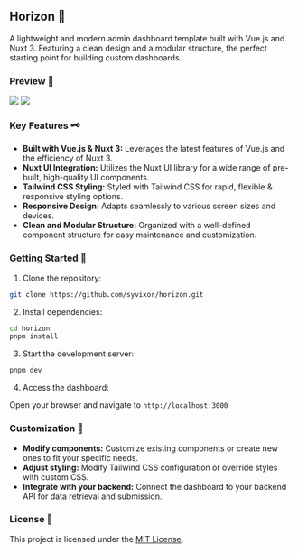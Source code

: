 ## Horizon 🌅

A lightweight and modern admin dashboard template built with Vue.js and Nuxt 3. Featuring a clean design and a modular structure, the perfect starting point for building custom dashboards.

### Preview 🔎

![](https://files.catbox.moe/si855l.png)
![](https://files.catbox.moe/g8023s.png)

### Key Features 🗝️

- **Built with Vue.js & Nuxt 3:** Leverages the latest features of Vue.js and the efficiency of Nuxt 3.
- **Nuxt UI Integration:** Utilizes the Nuxt UI library for a wide range of pre-built, high-quality UI components.
- **Tailwind CSS Styling:** Styled with Tailwind CSS for rapid, flexible & responsive styling options.
- **Responsive Design:** Adapts seamlessly to various screen sizes and devices.
- **Clean and Modular Structure:** Organized with a well-defined component structure for easy maintenance and customization.

### Getting Started 🚀

1. Clone the repository:

```bash
git clone https://github.com/syvixor/horizon.git
```

2. Install dependencies:

```bash
cd horizon
pnpm install
```

3. Start the development server:

```bash
pnpm dev
```

4. Access the dashboard:

Open your browser and navigate to `http://localhost:3000`

### Customization 🎨

- **Modify components:** Customize existing components or create new ones to fit your specific needs.
- **Adjust styling:** Modify Tailwind CSS configuration or override styles with custom CSS.
- **Integrate with your backend:** Connect the dashboard to your backend API for data retrieval and submission.

### License 📜

This project is licensed under the [MIT License](LICENSE).